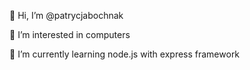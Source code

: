 👋 Hi, I’m @patrycjabochnak

👀 I’m interested in computers

🌱 I’m currently learning node.js with express framework 

